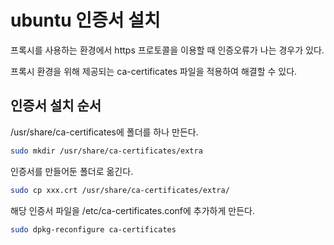 # ubuntu 인증서 설치

프록시를 사용하는 환경에서 https 프로토콜을 이용할 때 인증오류가 나는 경우가 있다.

프록시 환경을 위해 제공되는 ca-certificates 파일을 적용하여 해결할 수 있다.

## 인증서 설치 순서

/usr/share/ca-certificates에 폴더를 하나 만든다.

```bash
sudo mkdir /usr/share/ca-certificates/extra
```

인증서를 만들어둔 폴더로 옮긴다.

```bash
sudo cp xxx.crt /usr/share/ca-certificates/extra/
```

해당 인증서 파일을 /etc/ca-certificates.conf에 추가하게 만든다.

```bash
sudo dpkg-reconfigure ca-certificates
```
